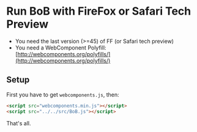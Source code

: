 # Run BoB with FireFox or Safari Tech Preview

- You need the last version (>=45) of FF (or Safari tech preview)
- You need a WebComponent Polyfill: [http://webcomponents.org/polyfills/](http://webcomponents.org/polyfills/)

## Setup

First you have to get `webcomponents.js`, then:

```html
<script src="webcomponents.min.js"></script>
<script src="../../src/BoB.js"></script>
```

That's all.

